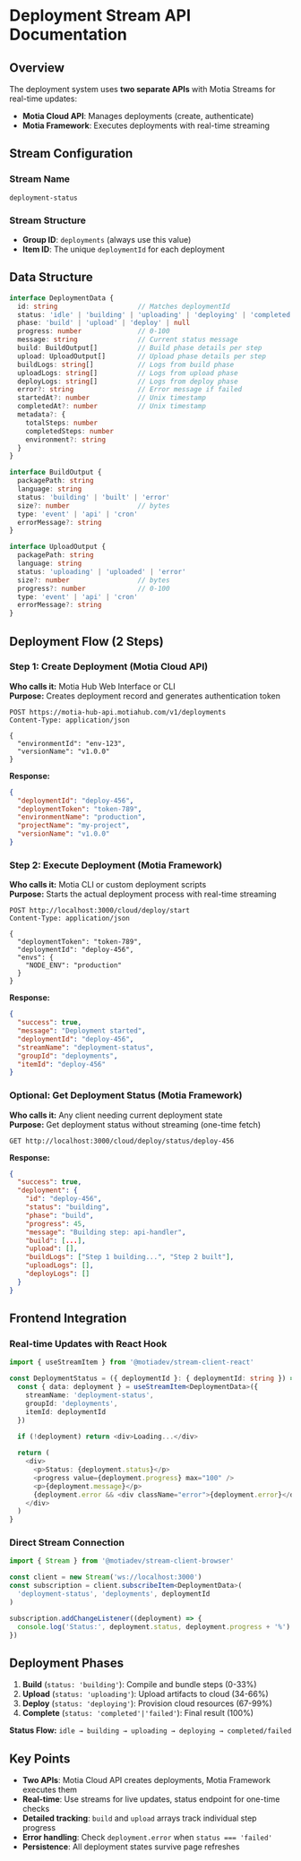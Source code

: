 # Deployment Stream API Documentation

## Overview
The deployment system uses **two separate APIs** with Motia Streams for real-time updates:
- **Motia Cloud API**: Manages deployments (create, authenticate)
- **Motia Framework**: Executes deployments with real-time streaming

## Stream Configuration

### Stream Name
`deployment-status`

### Stream Structure
- **Group ID**: `deployments` (always use this value)
- **Item ID**: The unique `deploymentId` for each deployment

## Data Structure

```typescript
interface DeploymentData {
  id: string                    // Matches deploymentId
  status: 'idle' | 'building' | 'uploading' | 'deploying' | 'completed' | 'failed'
  phase: 'build' | 'upload' | 'deploy' | null
  progress: number              // 0-100
  message: string               // Current status message
  build: BuildOutput[]          // Build phase details per step
  upload: UploadOutput[]        // Upload phase details per step
  buildLogs: string[]           // Logs from build phase
  uploadLogs: string[]          // Logs from upload phase  
  deployLogs: string[]          // Logs from deploy phase
  error?: string                // Error message if failed
  startedAt?: number            // Unix timestamp
  completedAt?: number          // Unix timestamp
  metadata?: {
    totalSteps: number
    completedSteps: number
    environment?: string
  }
}

interface BuildOutput {
  packagePath: string
  language: string
  status: 'building' | 'built' | 'error'
  size?: number                 // bytes
  type: 'event' | 'api' | 'cron'
  errorMessage?: string
}

interface UploadOutput {
  packagePath: string
  language: string
  status: 'uploading' | 'uploaded' | 'error'
  size?: number                 // bytes
  progress?: number             // 0-100
  type: 'event' | 'api' | 'cron'
  errorMessage?: string
}
```

## Deployment Flow (2 Steps)

### Step 1: Create Deployment (Motia Cloud API)
**Who calls it:** Motia Hub Web Interface or CLI  
**Purpose:** Creates deployment record and generates authentication token

```http
POST https://motia-hub-api.motiahub.com/v1/deployments
Content-Type: application/json

{
  "environmentId": "env-123", 
  "versionName": "v1.0.0"
}
```

**Response:**
```json
{
  "deploymentId": "deploy-456",
  "deploymentToken": "token-789",
  "environmentName": "production",
  "projectName": "my-project",
  "versionName": "v1.0.0"
}
```

### Step 2: Execute Deployment (Motia Framework)
**Who calls it:** Motia CLI or custom deployment scripts  
**Purpose:** Starts the actual deployment process with real-time streaming

```http
POST http://localhost:3000/cloud/deploy/start
Content-Type: application/json

{
  "deploymentToken": "token-789",
  "deploymentId": "deploy-456",
  "envs": {
    "NODE_ENV": "production"
  }
}
```

**Response:**
```json
{
  "success": true,
  "message": "Deployment started",
  "deploymentId": "deploy-456",
  "streamName": "deployment-status",
  "groupId": "deployments",
  "itemId": "deploy-456"
}
```

### Optional: Get Deployment Status (Motia Framework)
**Who calls it:** Any client needing current deployment state  
**Purpose:** Get deployment status without streaming (one-time fetch)

```http
GET http://localhost:3000/cloud/deploy/status/deploy-456
```

**Response:**
```json
{
  "success": true,
  "deployment": {
    "id": "deploy-456",
    "status": "building",
    "phase": "build",
    "progress": 45,
    "message": "Building step: api-handler",
    "build": [...],
    "upload": [],
    "buildLogs": ["Step 1 building...", "Step 2 built"],
    "uploadLogs": [],
    "deployLogs": []
  }
}
```

## Frontend Integration

### Real-time Updates with React Hook
```typescript
import { useStreamItem } from '@motiadev/stream-client-react'

const DeploymentStatus = ({ deploymentId }: { deploymentId: string }) => {
  const { data: deployment } = useStreamItem<DeploymentData>({
    streamName: 'deployment-status',
    groupId: 'deployments',
    itemId: deploymentId
  })

  if (!deployment) return <div>Loading...</div>
  
  return (
    <div>
      <p>Status: {deployment.status}</p>
      <progress value={deployment.progress} max="100" />
      <p>{deployment.message}</p>
      {deployment.error && <div className="error">{deployment.error}</div>}
    </div>
  )
}
```

### Direct Stream Connection
```typescript
import { Stream } from '@motiadev/stream-client-browser'

const client = new Stream('ws://localhost:3000')
const subscription = client.subscribeItem<DeploymentData>(
  'deployment-status', 'deployments', deploymentId
)

subscription.addChangeListener((deployment) => {
  console.log('Status:', deployment.status, deployment.progress + '%')
})
```

## Deployment Phases

1. **Build** (`status: 'building'`): Compile and bundle steps (0-33%)
2. **Upload** (`status: 'uploading'`): Upload artifacts to cloud (34-66%)  
3. **Deploy** (`status: 'deploying'`): Provision cloud resources (67-99%)
4. **Complete** (`status: 'completed'|'failed'`): Final result (100%)

**Status Flow:** `idle → building → uploading → deploying → completed/failed`

## Key Points

- **Two APIs**: Motia Cloud API creates deployments, Motia Framework executes them
- **Real-time**: Use streams for live updates, status endpoint for one-time checks
- **Detailed tracking**: `build` and `upload` arrays track individual step progress
- **Error handling**: Check `deployment.error` when `status === 'failed'`
- **Persistence**: All deployment states survive page refreshes